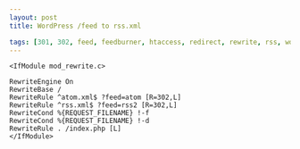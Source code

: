 ```yaml
---
layout: post
title: WordPress /feed to rss.xml

tags: [301, 302, feed, feedburner, htaccess, redirect, rewrite, rss, wordpress]
---
```


    <IfModule mod_rewrite.c>

    RewriteEngine On
    RewriteBase /
    RewriteRule ^atom.xml$ ?feed=atom [R=302,L]
    RewriteRule ^rss.xml$ ?feed=rss2 [R=302,L]
    RewriteCond %{REQUEST_FILENAME} !-f
    RewriteCond %{REQUEST_FILENAME} !-d
    RewriteRule . /index.php [L]
    </IfModule>
